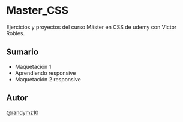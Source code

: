 # Master_CSS

Ejercicios y proyectos del curso Máster en CSS de udemy con Victor Robles.

## Sumario

- Maquetación 1
- Aprendiendo responsive
- Maquetación 2 responsive 

## Autor

[@randymz10](https://github.com/randymz10)
